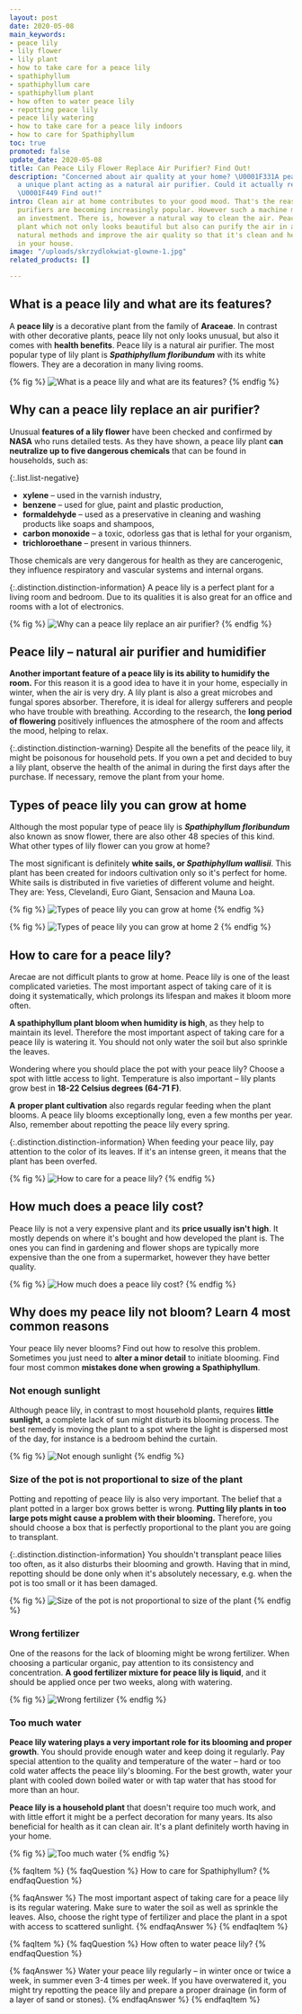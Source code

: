 ```yaml
---
layout: post
date: 2020-05-08
main_keywords:
- peace lily
- lily flower
- lily plant
- how to take care for a peace lily
- spathiphyllum
- spathiphyllum care
- spathiphyllum plant
- how often to water peace lily
- repotting peace lily
- peace lily watering
- how to take care for a peace lily indoors
- how to care for Spathiphyllum
toc: true
promoted: false
update_date: 2020-05-08
title: Can Peace Lily Flower Replace Air Purifier? Find Out!
description: "Concerned about air quality at your home? \U0001F331A peace lily is
  a unique plant acting as a natural air purifier. Could it actually replace the machine?
  \U0001F449 Find out!"
intro: Clean air at home contributes to your good mood. That's the reason why air
  purifiers are becoming increasingly popular. However such a machine might be quite
  an investment. There is, however a natural way to clean the air. Peace lily is a
  plant which not only looks beautiful but also can purify the air in a room. Choose
  natural methods and improve the air quality so that it's clean and healthy for everyone
  in your house.
image: "/uploads/skrzydlokwiat-glowne-1.jpg"
related_products: []

---
```

## What is a peace lily and what are its features?

A **peace lily** is a decorative plant from the family of **Araceae**. In contrast with other decorative plants, peace lily not only looks unusual, but also it comes with **health benefits**. Peace lily is a natural air purifier. The most popular type of lily plant is **_Spathiphyllum floribundum_** with its white flowers. They are a decoration in many living rooms.

{% fig %}
![What is a peace lily and what are its features?](/uploads/skrzydlokwiat-nie-kwitnie.jpg "What is a peace lily and what are its features?")
{% endfig %}

## Why can a peace lily replace an air purifier?

Unusual **features of a lily flower** have been checked and confirmed by **NASA** who runs detailed tests. As they have shown, a peace lily plant **can neutralize up to five dangerous chemicals** that can be found in households, such as:

{:.list.list-negative}

* **xylene** – used in the varnish industry,
* **benzene** – used for glue, paint and plastic production,
* **formaldehyde** – used as a preservative in cleaning and washing products like soaps and shampoos,
* **carbon monoxide** – a toxic, odorless gas that is lethal for your organism,
* **trichloroethane** – present in various thinners.

Those chemicals are very dangerous for health as they are cancerogenic, they influence respiratory and vascular systems and internal organs.

{:.distinction.distinction-information}
A peace lily is a perfect plant for a living room and bedroom. Due to its qualities it is also great for an office and rooms with a lot of electronics.

{% fig %}
![Why can a peace lily replace an air purifier?](/uploads/interior-2598110_1280.jpg "Why can a peace lily replace an air purifier?")
{% endfig %}

## Peace lily – natural air purifier and humidifier

**Another important feature of a peace lily is its ability to humidify the room.** For this reason it is a good idea to have it in your home, especially in winter, when the air is very dry. A lily plant is also a great microbes and fungal spores absorber. Therefore, it is ideal for allergy sufferers and people who have trouble with breathing. According to the research, the **long period of flowering** positively influences the atmosphere of the room and affects the mood, helping to relax.

{:.distinction.distinction-warning}
Despite all the benefits of the peace lily, it might be poisonous for household pets. If you own a pet and decided to buy a lily plant, observe the health of the animal in during the first days after the purchase. If necessary, remove the plant from your home.

## Types of peace lily you can grow at home

Although the most popular type of peace lily is **_Spathiphyllum floribundum_** also known as snow flower, there are also other 48 species of this kind. What other types of lily flower can you grow at home?

The most significant is definitely **white sails, or _Spathiphyllum wallisii_**. This plant has been created for indoors cultivation only so it's perfect for home. White sails is distributed in five varieties of different volume and height. They are: Yess, Clevelandi, Euro Giant, Sensacion and Mauna Loa.

{% fig %}
![Types of peace lily you can grow at home](/uploads/skrzydlokwiat-odmiany.jpg "Types of peace lily you can grow at home")
{% endfig %}

{% fig %}
![Types of peace lily you can grow at home 2](/uploads/skrzydlokwiat-odmiany2.jpg "Types of peace lily you can grow at home 2")
{% endfig %}

## How to care for a peace lily?

Arecae are not difficult plants to grow at home. Peace lily is one of the least complicated varieties. The most important aspect of taking care of it is doing it systematically, which prolongs its lifespan and makes it bloom more often.

**A spathiphyllum plant bloom when humidity is high**, as they help to maintain its level. Therefore the most important aspect of taking care for a peace lily is watering it. You should not only water the soil but also sprinkle the leaves.

Wondering where you should place the pot with your peace lily? Choose a spot with little access to light. Temperature is also important  – lily plants grow best in **18-22 Celsius degrees (64-71 F)**.

**A** **proper plant cultivation** also regards regular feeding when the plant blooms. A peace lily blooms exceptionally long, even a few months per year. Also, remember about repotting the peace lily every spring.

{:.distinction.distinction-information}
When feeding your peace lily, pay attention to the color of its leaves. If it's an intense green, it means that the plant has been overfed.

{% fig %}
![How to care for a peace lily?](/uploads/skrzydlokwiat-pielegnacja.jpg "How to care for a peace lily?")
{% endfig %}

## How much does a peace lily cost?

Peace lily is not a very expensive plant and its **price usually isn't high**. It mostly depends on where it's bought and how developed the plant is. The ones you can find in gardening and flower shops are typically more expensive than the one from a supermarket, however they have better quality.

{% fig %}
![How much does a peace lily cost?](/uploads/skrzydlokwiat-jako-oczyszczacz-powietrza.jpg "How much does a peace lily cost?")
{% endfig %}

## Why does my peace lily not bloom? Learn 4 most common reasons

Your peace lily never blooms? Find out how to resolve this problem. Sometimes you just need to **alter a minor detail** to initiate blooming. Find four most common **mistakes done when growing a Spathiphyllum**.

### Not enough sunlight

Although peace lily, in contrast to most household plants, requires **little sunlight,** a complete lack of sun might disturb its blooming process. The best remedy is moving the plant to a spot where the light is dispersed most of the day, for instance is a bedroom behind the curtain.

{% fig %}
![Not enough sunlight](/uploads/bledy-w-hodowli-skrzydlokwiatu.jpg "Not enough sunlight")
{% endfig %}

### Size of the pot is not proportional to size of the plant

Potting and repotting of peace lily is also very important. The belief that a plant potted in a larger box grows better is wrong. **Putting lily plants in too large pots might cause a problem with their blooming.** Therefore, you should choose a box that is perfectly proportional to the plant you are going to transplant.

{:.distinction.distinction-information}
You shouldn't transplant peace lilies too often, as it also disturbs their blooming and growth. Having that in mind, repotting should be done only when it's absolutely necessary, e.g. when the pot is too small or it has been damaged.

{% fig %}
![Size of the pot is not proportional to size of the plant](/uploads/zle-dobrany-nawoz.jpg "Size of the pot is not proportional to size of the plant")
{% endfig %}

### Wrong fertilizer

One of the reasons for the lack of blooming might be wrong fertilizer. When choosing a particular organic, pay attention to its consistency and concentration. **A good fertilizer mixture for peace lily is liquid**, and it should be applied once per two weeks, along with watering.

{% fig %}
![Wrong fertilizer](/uploads/skrzydlokwiat-uprawa.jpg "Wrong fertilizer")
{% endfig %}

### Too much water

**Peace lily watering plays a very important role for its blooming and proper growth**. You should provide enough water and keep doing it regularly. Pay special attention to the quality and temperature of the water – hard or too cold water affects the peace lily's blooming. For the best growth, water your plant with cooled down boiled water or with tap water that has stood for more than an hour.

**Peace lily is a household plant** that doesn't require too much work, and with little effort it might be a perfect decoration for many years. Its also beneficial for health as it can clean air. It's a plant definitely worth having in your home.

{% fig %}
![Too much water](/uploads/zbyt-czeste-podlewanie-skrzydlokwiatu.jpg "Too much water")
{% endfig %}

{% faqItem %}
{% faqQuestion %}
How to care for Spathiphyllum?
{% endfaqQuestion %}

{% faqAnswer %}
The most important aspect of taking care for a peace lily is its regular watering. Make sure to water the soil as well as sprinkle the leaves. Also, choose the right type of fertilizer and place the plant in a spot with access to scattered sunlight.
{% endfaqAnswer %}
{% endfaqItem %}

{% faqItem %}
{% faqQuestion %}
How often to water peace lily?
{% endfaqQuestion %}

{% faqAnswer %}
Water your peace lily regularly – in winter once or twice a week, in summer even 3-4 times per week. If you have overwatered it, you might try repotting the peace lily and prepare a proper drainage (in form of a layer of sand or stones).
{% endfaqAnswer %}
{% endfaqItem %}